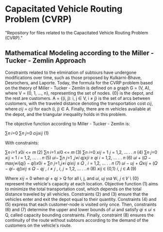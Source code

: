 # Capacitated Vehicle Routing Problem (CVRP)
"Repository for files related to the Capacitated Vehicle Routing Problem (CVRP)."

## Mathematical Modeling according to the Miller - Tucker - Zemlin Approach
Constraints related to the elimination of subtours have undergone modifications over time, such as those proposed by Kulkarni-Bhave, Desrochers, and Laporte. Today, the formula for the CVRP problem based on the theory of Miller - Tucker - Zemlin is defined on a graph G = (V, A), where V = {0, 1, …, n}, representing the set of nodes. {0} is the depot, and the rest are customers. A = {(i, j): i, j ∈ V, i ≠ j} is the set of arcs between customers, with the traveled distance denoting the transportation cost 𝑐𝑖𝑗, where 𝑐𝑖𝑗 = 𝑐𝑗𝑖 for each (i, j) ∈ A. Finally, there are m vehicles available at the depot, and the triangular inequality holds in this problem.

The objective function according to Miller - Tucker - Zemlin is:

∑𝑛
𝑖=0 ∑𝑛
𝑗=0 𝑐𝑖𝑗𝑥𝑖𝑗 (1)

With constraints:

∑𝑛
𝑖=1 𝑥0𝑖 <= 𝑚 (2)
∑𝑛
𝑖=1 𝑥𝑖0 <= 𝑚 (3)
∑𝑛
𝑖=0 𝑥𝑖𝑗 = 1 𝑗 = 1,2, … . . 𝑛 (4)
∑𝑛
𝑗=0 𝑥𝑖𝑗 = 1 𝑖 = 1,2, … . . 𝑛 (5)
𝑢𝑖− ∑𝑛
𝑗=1 ,𝑗≠𝑖 𝑞𝑗𝑥𝑗𝑖 ≥ 𝑞𝑖 𝑖 = 1,2, … . . 𝑛 (6)
𝑢𝑖 + (𝑄 − 𝑚𝑎𝑥𝑗≠𝑖{𝑞𝑗} − 𝑞𝑖)𝑥0𝑖 + ∑𝑛
𝑗=1,𝑗≠𝑖 𝑞𝑖𝑥𝑖𝑗 ≤ 𝑄 , 𝑖 = 1,2, … . . 𝑛 (7)
𝑢𝑖 − 𝑢𝑗 + 𝑄𝑥𝑖𝑗 + (𝑄 − 𝑞𝑖− 𝑞𝑗)𝑥𝑖𝑗 ≤ 𝑄 − 𝑞𝑗 , 𝑖 ≠ 𝑗 , 𝑖, 𝑗 = 1,2, … . . 𝑛 (8)
𝑥𝑖𝑗 ∈ {0,1} 𝑖, 𝑗 ∈ 𝐴 (9)

Where 𝑥𝑖𝑗 = 0 when 𝑞𝑖 + 𝑞𝑗 > Q for all i, j, and 𝑢𝑖, 𝑢𝑗 𝛾𝜄𝛼 ∀𝑖, 𝑗 ∈ 𝑉 \ {0} represent the vehicle's capacity at each location. Objective function (1) aims to minimize the total transportation cost, which depends on the total distance traveled by all vehicles. Constraints (2) and (3) ensure that the vehicles enter and exit the depot equal to their quantity. Constraints (4) and (5) express that each customer-node is visited only once. Then, constraints (6) and (7) determine the upper and lower bounds of 𝑢𝑖 and satisfy 𝑞𝑖 ≤ 𝑢𝑖 ≤ Q, called capacity bounding constraints. Finally, constraint (8) ensures the continuity of the route without subtours according to the demand of the customers on the vehicle's route.
